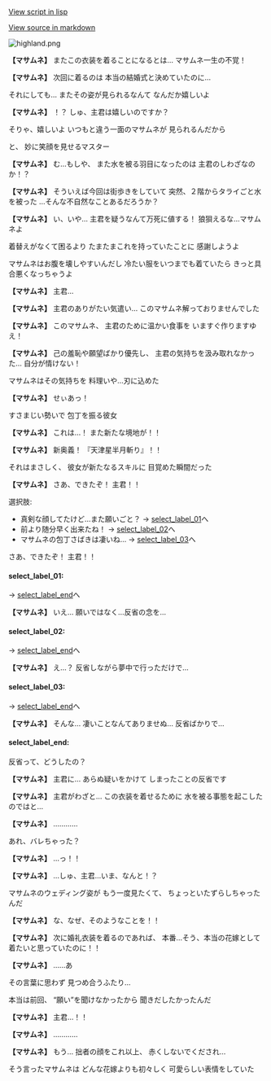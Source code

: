 [View script in lisp](../scripts/10015404.txt)

[View source in markdown](10015404.md)

![highland.png](../images/backgrounds/highland.png)

**【マサムネ】**
またこの衣装を着ることになるとは…
マサムネ一生の不覚！

**【マサムネ】**
次回に着るのは
本当の結婚式と決めていたのに…

それにしても…
またその姿が見られるなんて
なんだか嬉しいよ

**【マサムネ】**
！？
しゅ、主君は嬉しいのですか？

そりゃ、嬉しいよ
いつもと違う一面のマサムネが
見られるんだから

と、
妙に笑顔を見せるマスター

**【マサムネ】**
む…もしや、
また水を被る羽目になったのは
主君のしわざなのか！？

**【マサムネ】**
そういえば今回は街歩きをしていて
突然、２階からタライごと水を被った
…そんな不自然なことあるだろうか？

**【マサムネ】**
い、いや…
主君を疑うなんて万死に値する！
狼狽えるな…マサムネよ

着替えがなくて困るより
たまたまこれを持っていたことに
感謝しようよ

マサムネはお腹を壊しやすいんだし
冷たい服をいつまでも着ていたら
きっと具合悪くなっちゃうよ

**【マサムネ】**
主君…

**【マサムネ】**
主君のありがたい気遣い…
このマサムネ解っておりませんでした

**【マサムネ】**
このマサムネ、
主君のために温かい食事を
いますぐ作りますゆえ！

**【マサムネ】**
己の羞恥や願望ばかり優先し、
主君の気持ちを汲み取れなかった…
自分が情けない！

マサムネはその気持ちを
料理いや…刃に込めた

**【マサムネ】**
せぃあっ！

すさまじい勢いで
包丁を振る彼女

**【マサムネ】**
これは…！
また新たな境地が！！

**【マサムネ】**
新奥義！
『天津星半月斬り』！！

それはまさしく、
彼女が新たなるスキルに
目覚めた瞬間だった

**【マサムネ】**
さあ、できたぞ！
主君！！

選択肢:
- 真剣な顔してたけど…また願いごと？ → [select_label_01](#select_label_01)へ
- 前より随分早く出来たね！ → [select_label_02](#select_label_02)へ
- マサムネの包丁さばきは凄いね… → [select_label_03](#select_label_03)へ

さあ、できたぞ！
主君！！

#### select_label_01:
 → [select_label_end](#select_label_end)へ

**【マサムネ】**
いえ…
願いではなく…反省の念を…

#### select_label_02:
 → [select_label_end](#select_label_end)へ

**【マサムネ】**
え…？
反省しながら夢中で行っただけで…

#### select_label_03:
 → [select_label_end](#select_label_end)へ

**【マサムネ】**
そんな…
凄いことなんてありませぬ…
反省ばかりで…

#### select_label_end:

反省って、どうしたの？

**【マサムネ】**
主君に…
あらぬ疑いをかけて
しまったことの反省です

**【マサムネ】**
主君がわざと…
この衣装を着せるために
水を被る事態を起こしたのではと…

**【マサムネ】**
…………

あれ、バレちゃった？

**【マサムネ】**
…っ！！

**【マサムネ】**
…しゅ、主君…いま、なんと！？

マサムネのウェディング姿が
もう一度見たくて、
ちょっといたずらしちゃったんだ

**【マサムネ】**
な、なぜ、そのようなことを！！

**【マサムネ】**
次に婚礼衣装を着るのであれば、
本番…そう、本当の花嫁として
着たいと思っていたのに！！

**【マサムネ】**
……あ

その言葉に思わず
見つめ合うふたり…

本当は前回、
“願い”を聞けなかったから
聞きだしたかったんだ

**【マサムネ】**
主君…！！

**【マサムネ】**
…………

**【マサムネ】**
もう…
拙者の顔をこれ以上、
赤くしないでくだされ…

そう言ったマサムネは
どんな花嫁よりも初々しく
可愛らしい表情をしていた